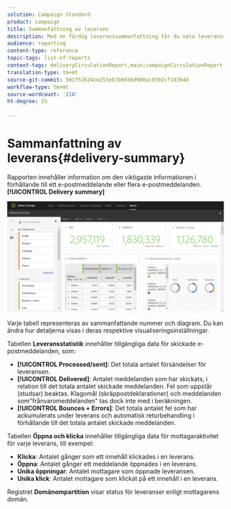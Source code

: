 ```yaml
---
solution: Campaign Standard
product: campaign
title: Sammanfattning av leverans
description: Med en färdig leveranssammanfattning får du veta leveransstatistik, t.ex. antal utskick, studsar och öppningar.
audience: reporting
content-type: reference
topic-tags: list-of-reports
context-tags: deliveryCirculationReport,main;campaignCirculationReport,main;programCirculationReport,main
translation-type: tm+mt
source-git-commit: 501f52624ce253eb7b0d36d908ac8502cf1d3b48
workflow-type: tm+mt
source-wordcount: '218'
ht-degree: 1%

---
```



# Sammanfattning av leverans{#delivery-summary}

Rapporten innehåller information om den viktigaste informationen i förhållande till ett e-postmeddelande eller flera e-postmeddelanden. **[!UICONTROL Delivery summary]**

![](assets/campaign_reports_1.png)

Varje tabell representeras av sammanfattande nummer och diagram. Du kan ändra hur detaljerna visas i deras respektive visualiseringsinställningar.

Tabellen **Leveransstatistik** innehåller tillgängliga data för skickade e-postmeddelanden, som:

* **[!UICONTROL Processed/sent]**: Det totala antalet försändelser för leveransen.
* **[!UICONTROL Delivered]**: Antalet meddelanden som har skickats, i relation till det totala antalet skickade meddelanden. Fel som uppstår (studsar) beaktas. Klagomål (skräppostdeklarationer) och meddelanden som&quot;frånvaromeddelanden&quot; tas dock inte med i beräkningen.
* **[!UICONTROL Bounces + Errors]**: Det totala antalet fel som har ackumulerats under leverans och automatisk returbehandling i förhållande till det totala antalet skickade meddelanden.

Tabellen **Öppna och klicka** innehåller tillgängliga data för mottagaraktivitet för varje leverans, till exempel:

* **Klicka**: Antalet gånger som ett innehåll klickades i en leverans.
* **Öppna**: Antalet gånger ett meddelande öppnades i en leverans.
* **Unika öppningar**: Antalet mottagare som öppnade leveransen.
* **Unika klick**: Antalet mottagare som klickat på ett innehåll i en leverans.

Registret **Domänompartition** visar status för leveranser enligt mottagarens domän.
